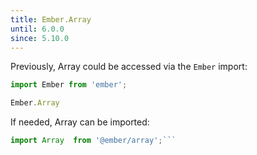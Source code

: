 ```yaml
---
title: Ember.Array
until: 6.0.0
since: 5.10.0
---
```



Previously, Array could be accessed via the `Ember` import:
```js
import Ember from 'ember';

Ember.Array

```

 If needed, Array can be imported:
```js
import Array  from '@ember/array';```
